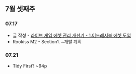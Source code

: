 ## 7월 셋째주

### 07.17

- 글 작성 - [라이브 게임 에셋 관리 개선기 - 1.어드레서블 에셋 도입](https://velog.io/@eugene-doobu/%EB%9D%BC%EC%9D%B4%EB%B8%8C-%EA%B2%8C%EC%9E%84-%EC%97%90%EC%85%8B-%EA%B4%80%EB%A6%AC-%EA%B0%9C%EC%84%A0%EA%B8%B0-1.%EC%96%B4%EB%93%9C%EB%A0%88%EC%84%9C%EB%B8%94-%EC%97%90%EC%85%8B-%EB%8F%84%EC%9E%85)
- Rookiss M2 - Section1. ~개발 계획

### 07.21

- Tidy First? ~94p